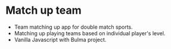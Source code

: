 # Match up team

* Team matching up app for double match sports.
* Matching up playing teams based on individual player's level.
* Vanilla Javascript with Bulma project.